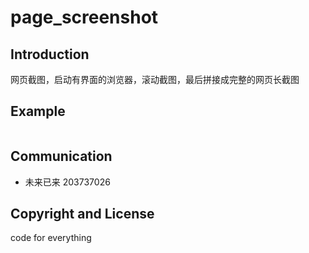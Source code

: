 # page_screenshot

## Introduction
网页截图，启动有界面的浏览器，滚动截图，最后拼接成完整的网页长截图

## Example
```py
```

## Communication
- 未来已来 203737026

## Copyright and License
code for everything